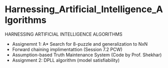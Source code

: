 # Harnessing_Artificial_Intelligence_Algorithms
HARNESSING ARTIFICIAL INTELLIGENCE ALGORITHMS

- Assignemnt 1: A* Search for 8-puzzle and generalization to NxN
- Forward chaining implimentattion (Session 7.2 PCW)
- Assumption-based Truth Maintenance System (Code by Prof. Shekhar)
- Assignment 2: DPLL algorithm (model satisfiability)
